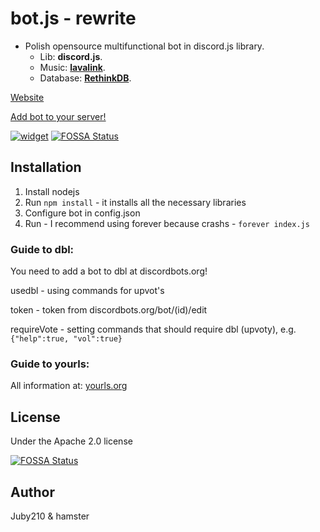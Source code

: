 # bot.js - rewrite
- Polish opensource multifunctional bot in discord.js library.
  - Lib: **discord.js**.
  - Music: **[lavalink](https://github.com/Frederikam/Lavalink/)**.
  - Database: **[RethinkDB](https://rethinkdb.com)**.

[Website](https://botjs.juby.cf)

[Add bot to your server!](https://discordapp.com/oauth2/authorize?&client_id=479612191767789573&scope=bot&permissions=8)

[![widget](https://discordbots.org/api/widget/479612191767789573.svg)](https://discordbots.org/bot/479612191767789573)
[![FOSSA Status](https://app.fossa.io/api/projects/git%2Bgithub.com%2Fjuby210-PL%2Fbot.js.svg?type=shield)](https://app.fossa.io/projects/git%2Bgithub.com%2Fjuby210-PL%2Fbot.js?ref=badge_shield)

## Installation
1. Install nodejs
2. Run `npm install` - it installs all the necessary libraries
3. Configure bot in config.json
4. Run - I recommend using forever because crashs - `forever index.js`

### Guide to dbl:
You need to add a bot to dbl at discordbots.org!

usedbl - using commands for upvot's

token - token from discordbots.org/bot/(id)/edit

requireVote - setting commands that should require dbl (upvoty), e.g. ``{"help":true, "vol":true}``

### Guide to yourls:
All information at: [yourls.org](http://yourls.org/)

## License
Under the Apache 2.0 license


[![FOSSA Status](https://app.fossa.io/api/projects/git%2Bgithub.com%2Fjuby210-PL%2Fbot.js.svg?type=large)](https://app.fossa.io/projects/git%2Bgithub.com%2Fjuby210-PL%2Fbot.js?ref=badge_large)

## Author
Juby210 & hamster
